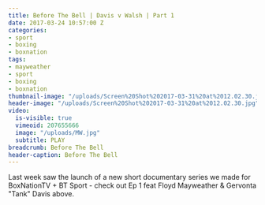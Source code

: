```yaml
---
title: Before The Bell | Davis v Walsh | Part 1
date: 2017-03-24 10:57:00 Z
categories:
- sport
- boxing
- boxnation
tags:
- mayweather
- sport
- boxing
- boxnation
thumbnail-image: "/uploads/Screen%20Shot%202017-03-31%20at%2012.02.30.jpg"
header-image: "/uploads/Screen%20Shot%202017-03-31%20at%2012.02.30.jpg"
video:
  is-visible: true
  vimeoid: 207655666
  image: "/uploads/MW.jpg"
  subtitle: PLAY
breadcrumb: Before The Bell
header-caption: Before The Bell
---
```


Last week saw the launch of a new short documentary series we made for BoxNationTV + BT Sport - check out Ep 1 feat Floyd Mayweather & Gervonta "Tank" Davis above.